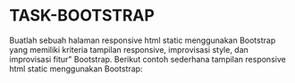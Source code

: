 # TASK-BOOTSTRAP
Buatlah sebuah halaman responsive html static menggunakan Bootstrap yang memiliki kriteria tampilan responsive, improvisasi style, dan improvisasi fitur" Bootstrap.  Berikut contoh sederhana tampilan responsive html static menggunakan Bootstrap:
